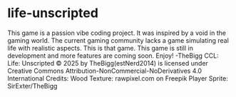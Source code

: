 # life-unscripted
This game is a passion vibe coding project. It was inspired by a void in the gaming world. The current gaming community lacks a game simulating real life with realistic aspects. This is that game. This game is still in development and more features are coming soon. Enjoy! -TheBigg
CCL: Life: Unscripted © 2025 by TheBigg(estNerd2014) is licensed under Creative Commons Attribution-NonCommercial-NoDerivatives 4.0 International 
Credits:
Wood Texture: rawpixel.com on Freepik
Player Sprite: SirExter/TheBigg
